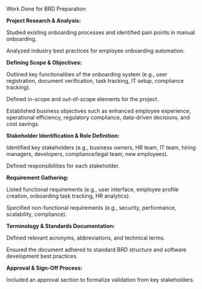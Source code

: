 Work Done for BRD Preparation

**Project Research & Analysis:**

Studied existing onboarding processes and identified pain points in manual onboarding.

Analyzed industry best practices for employee onboarding automation.

**Defining Scope & Objectives:**

Outlined key functionalities of the onboarding system (e.g., user registration, document verification, task tracking, IT setup, compliance tracking).

Defined in-scope and out-of-scope elements for the project.

Established business objectives such as enhanced employee experience, operational efficiency, regulatory compliance, data-driven decisions, and cost savings.

**Stakeholder Identification & Role Definition:**

Identified key stakeholders (e.g., business owners, HR team, IT team, hiring managers, developers, compliance/legal team, new employees).

Defined responsibilities for each stakeholder.

**Requirement Gathering:**

Listed functional requirements (e.g., user interface, employee profile creation, onboarding task tracking, HR analytics).

Specified non-functional requirements (e.g., security, performance, scalability, compliance).

**Terminology & Standards Documentation:**

Defined relevant acronyms, abbreviations, and technical terms.

Ensured the document adhered to standard BRD structure and software development best practices.

**Approval & Sign-Off Process:**

Included an approval section to formalize validation from key stakeholders.
